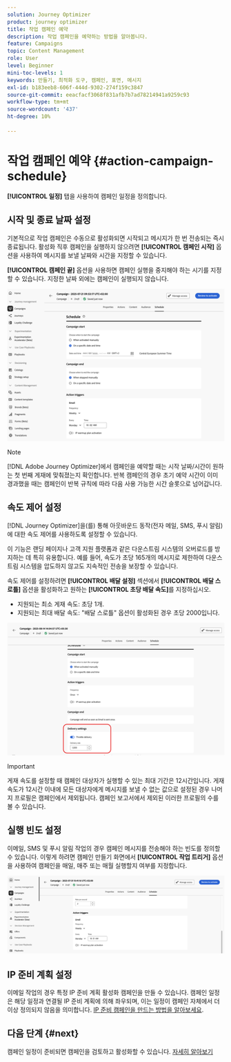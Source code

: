 ```yaml
---
solution: Journey Optimizer
product: journey optimizer
title: 작업 캠페인 예약
description: 작업 캠페인을 예약하는 방법을 알아봅니다.
feature: Campaigns
topic: Content Management
role: User
level: Beginner
mini-toc-levels: 1
keywords: 만들기, 최적화 도구, 캠페인, 표면, 메시지
exl-id: b183eeb8-606f-444d-9302-274f159c3847
source-git-commit: eeacfacf3068f831afb7b7ad78214941a9259c93
workflow-type: tm+mt
source-wordcount: '437'
ht-degree: 10%

---
```


# 작업 캠페인 예약 {#action-campaign-schedule}

**[!UICONTROL 일정]** 탭을 사용하여 캠페인 일정을 정의합니다.

## 시작 및 종료 날짜 설정

기본적으로 작업 캠페인은 수동으로 활성화되면 시작되고 메시지가 한 번 전송되는 즉시 종료됩니다. 활성화 직후 캠페인을 실행하지 않으려면 **[!UICONTROL 캠페인 시작]** 옵션을 사용하여 메시지를 보낼 날짜와 시간을 지정할 수 있습니다.

**[!UICONTROL 캠페인 끝]** 옵션을 사용하면 캠페인 실행을 중지해야 하는 시기를 지정할 수 있습니다. 지정한 날짜 외에는 캠페인이 실행되지 않습니다.

![](assets/create-campaign-schedule.png)

>[!NOTE]
>
>[!DNL Adobe Journey Optimizer]에서 캠페인을 예약할 때는 시작 날짜/시간이 원하는 첫 번째 게재에 맞춰졌는지 확인합니다. 반복 캠페인의 경우 초기 예약 시간이 이미 경과했을 때는 캠페인이 반복 규칙에 따라 다음 사용 가능한 시간 슬롯으로 넘어갑니다.

## 속도 제어 설정

[!DNL Journey Optimizer]을(를) 통해 아웃바운드 동작(전자 메일, SMS, 푸시 알림)에 대한 속도 제어를 사용하도록 설정할 수 있습니다.

이 기능은 랜딩 페이지나 고객 지원 플랫폼과 같은 다운스트림 시스템의 오버로드를 방지하는 데 특히 유용합니다. 예를 들어, 속도가 초당 165개의 메시지로 제한하여 다운스트림 시스템을 압도하지 않고도 지속적인 전송을 보장할 수 있습니다.

속도 제어를 설정하려면 **[!UICONTROL 배달 설정]** 섹션에서 **[!UICONTROL 배달 스로틀]** 옵션을 활성화하고 원하는 **[!UICONTROL 초당 배달 속도]**&#x200B;를 지정하십시오.

* 지원되는 최소 게재 속도: 초당 1개.
* 지원되는 최대 배달 속도: &quot;배달 스로틀&quot; 옵션이 활성화된 경우 초당 2000입니다.

![](assets/throttling-rate-control.png)

>[!IMPORTANT]
>
>게재 속도를 설정할 때 캠페인 대상자가 실행할 수 있는 최대 기간은 12시간입니다. 게재 속도가 12시간 이내에 모든 대상자에게 메시지를 보낼 수 없는 값으로 설정된 경우 나머지 프로필은 캠페인에서 제외됩니다. 캠페인 보고서에서 제외된 이러한 프로필의 수를 볼 수 있습니다.

## 실행 빈도 설정

이메일, SMS 및 푸시 알림 작업의 경우 캠페인 메시지를 전송해야 하는 빈도를 정의할 수 있습니다. 이렇게 하려면 캠페인 만들기 화면에서 **[!UICONTROL 작업 트리거]** 옵션을 사용하여 캠페인을 매일, 매주 또는 매월 실행할지 여부를 지정합니다.

![](assets/action-triggers.png)

## IP 준비 계획 설정

이메일 작업의 경우 특정 IP 준비 계획 활성화 캠페인을 만들 수 있습니다. 캠페인 일정은 해당 일정과 연결될 IP 준비 계획에 의해 좌우되며, 이는 일정이 캠페인 자체에서 더 이상 정의되지 않음을 의미합니다. [IP 준비 캠페인을 만드는 방법을 알아보세요](../configuration/ip-warmup-campaign.md).

## 다음 단계 {#next}

캠페인 일정이 준비되면 캠페인을 검토하고 활성화할 수 있습니다. [자세히 알아보기](review-activate-campaign.md)
